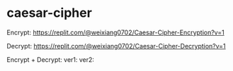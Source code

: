 # caesar-cipher

Encrypt:
https://replit.com/@weixiang0702/Caesar-Cipher-Encryption?v=1

Decrypt:
https://replit.com/@weixiang0702/Caesar-Cipher-Decryption?v=1

Encrypt + Decrypt:
ver1:
ver2:
